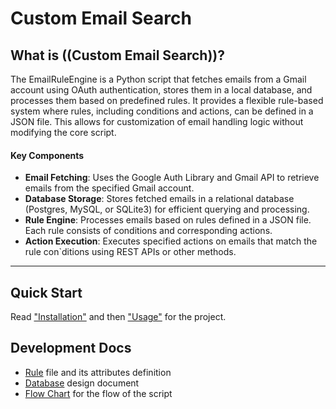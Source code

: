 # Custom Email Search

## What is ((Custom Email Search))?

The EmailRuleEngine is a Python script that fetches emails from a Gmail account using OAuth authentication, stores them
in a local database, and processes them based on predefined rules. It provides a flexible rule-based system where rules,
including conditions and actions, can be defined in a JSON file. This allows for customization of email handling logic
without modifying the core script.

#### Key Components

- **Email Fetching**: Uses the Google Auth Library and Gmail API to retrieve emails from the specified Gmail account.
- **Database Storage**: Stores fetched emails in a relational database (Postgres, MySQL, or SQLite3) for efficient
  querying and processing.
- **Rule Engine**: Processes emails based on rules defined in a JSON file. Each rule consists of conditions and
  corresponding actions.
- **Action Execution**: Executes specified actions on emails that match the rule con`ditions using REST APIs or other
  methods.

---
## Quick Start
Read ["Installation"] and then ["Usage"] for the project.

["Installation"]: ./docs/documentation/installation.md
["Usage"]: ./docs/documentation/uses.md

## Development Docs
- [Rule] file and its attributes definition
- [Database] design document
- [Flow Chart] for the flow of the script

[Rule]: ./docs/documentation/rule/rule.md
[Database]: ./docs/documentation/database.md
[Flow Chart]: ./docs/documentation/flow_chart.md